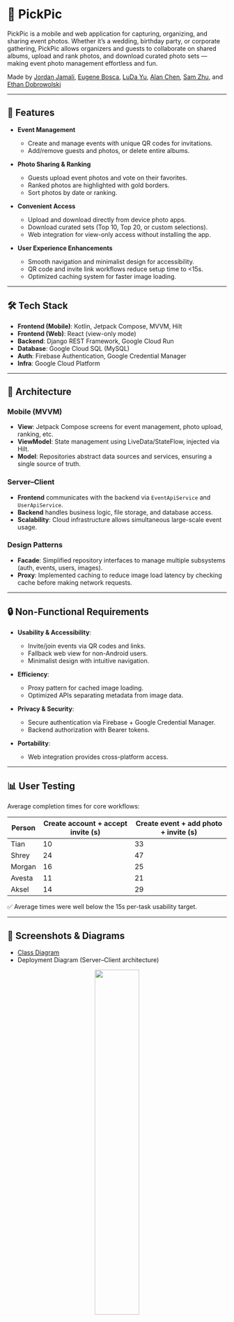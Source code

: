# 📸 PickPic  

PickPic is a mobile and web application for capturing, organizing, and sharing event photos. Whether it’s a wedding, birthday party, or corporate gathering, PickPic allows organizers and guests to collaborate on shared albums, upload and rank photos, and download curated photo sets — making event photo management effortless and fun. 

Made by [Jordan Jamali](https://github.com/JJamali), [Eugene Bosca](https://github.com/eugene-bosca), [LuDa Yu](https://github.com/ludayu560), [Alan Chen](https://github.com/AlanWYChen), [Sam Zhu](https://github.com/theasdfone), and [Ethan Dobrowolski](https://github.com/edobrowo)

---

## 🚀 Features  

- **Event Management**  
  - Create and manage events with unique QR codes for invitations.  
  - Add/remove guests and photos, or delete entire albums.  

- **Photo Sharing & Ranking**  
  - Guests upload event photos and vote on their favorites.  
  - Ranked photos are highlighted with gold borders.  
  - Sort photos by date or ranking.  

- **Convenient Access**  
  - Upload and download directly from device photo apps.  
  - Download curated sets (Top 10, Top 20, or custom selections).  
  - Web integration for view-only access without installing the app.  

- **User Experience Enhancements**  
  - Smooth navigation and minimalist design for accessibility.  
  - QR code and invite link workflows reduce setup time to <15s.  
  - Optimized caching system for faster image loading.  

---

## 🛠️ Tech Stack  

- **Frontend (Mobile)**: Kotlin, Jetpack Compose, MVVM, Hilt  
- **Frontend (Web)**: React (view-only mode)  
- **Backend**: Django REST Framework, Google Cloud Run  
- **Database**: Google Cloud SQL (MySQL)  
- **Auth**: Firebase Authentication, Google Credential Manager  
- **Infra**: Google Cloud Platform  

---

## 📐 Architecture  

### Mobile (MVVM)  
- **View**: Jetpack Compose screens for event management, photo upload, ranking, etc.  
- **ViewModel**: State management using LiveData/StateFlow, injected via Hilt.  
- **Model**: Repositories abstract data sources and services, ensuring a single source of truth.  

### Server–Client  
- **Frontend** communicates with the backend via `EventApiService` and `UserApiService`.  
- **Backend** handles business logic, file storage, and database access.  
- **Scalability**: Cloud infrastructure allows simultaneous large-scale event usage.  

### Design Patterns  
- **Facade**: Simplified repository interfaces to manage multiple subsystems (auth, events, users, images).  
- **Proxy**: Implemented caching to reduce image load latency by checking cache before making network requests.  

---

## 🔒 Non-Functional Requirements  

- **Usability & Accessibility**:  
  - Invite/join events via QR codes and links.  
  - Fallback web view for non-Android users.  
  - Minimalist design with intuitive navigation.  

- **Efficiency**:  
  - Proxy pattern for cached image loading.  
  - Optimized APIs separating metadata from image data.  

- **Privacy & Security**:  
  - Secure authentication via Firebase + Google Credential Manager.  
  - Backend authorization with Bearer tokens.  

- **Portability**:  
  - Web integration provides cross-platform access.  

---

## 📊 User Testing  

Average completion times for core workflows:  

| Person   | Create account + accept invite (s) | Create event + add photo + invite (s) |  
|----------|-------------------------------------|---------------------------------------|  
| Tian     | 10                                  | 33                                    |  
| Shrey    | 24                                  | 47                                    |  
| Morgan   | 16                                  | 25                                    |  
| Avesta   | 11                                  | 21                                    |  
| Aksel    | 14                                  | 29                                    |  

✅ Average times were well below the 15s per-task usability target.  

---

## 📸 Screenshots & Diagrams  

- [Class Diagram](https://github.com/JJamali/team04-BMExCS/blob/main/pick_pic_class_diagram.svg)  
- Deployment Diagram (Server–Client architecture)  

<p align="center">
  <img src="https://github.com/user-attachments/assets/c4ff6300-17d4-45a2-af6e-3f52e2153d76" width="45%" />
</p>
<p align="center">
  <img src="https://github.com/user-attachments/assets/20458b17-6080-4359-9997-efe0e969a64a" width="45%" />
  <img src="https://github.com/user-attachments/assets/feb94afb-757b-4dce-a31b-64abceed4f3a" width="45%" />
</p>
---

## 📂 Repository Structure  

/frontend/app/src/main/java/com/bmexcs/pickpic/
├── presentation/screens/       # Jetpack Compose screens
├── presentation/viewmodels/    # ViewModels
├── data/repositories/          # Repositories (Facade pattern)
├── data/sources/               # Data sources
└── data/services/              # API + Auth services

/backend/                       # Django REST Framework backend
/web/                           # Web integration (view-only)


## 👥 Development Process  

- **Iteration 1**: Infrastructure setup, MVVM patterns, ranking logic, Firebase Auth prototype.  
- **Iteration 2**: Backend (Django + GCP) setup, API integration, improved coding standards, Google Credential Manager refactor.  
- **Iteration 3**: QR codes, batch uploading, UI improvements, app icon.  
- **Final Demo**: Efficiency optimizations, caching, web page integration, particle animations, bug fixes, UI polish.  

Total commits: **767**, reflecting incremental, collaborative progress.  

